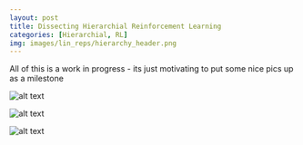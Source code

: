 ```yaml
---
layout: post
title: Dissecting Hierarchial Reinforcement Learning
categories: [Hierarchial, RL]
img: images/lin_reps/hierarchy_header.png
---
```


All of this is a work in progress - its just motivating to put some nice pics up as a milestone

![alt text](https://sholtodouglas.github.io/images/hierarchial/hiervsnot.png "Hierarchy vs Single Layer")

![alt text](https://sholtodouglas.github.io/images/hierarchial/benefitsofexplorationhierarchially.png "Hierarchy vs Single Layer")

![alt text](https://sholtodouglas.github.io/images/hierarchial/sgtestingvsnot.png "Hierarchy vs Single Layer")
